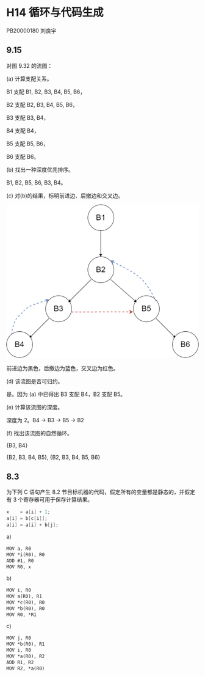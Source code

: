 # H14 循环与代码生成

PB20000180 刘良宇

## 9.15

对图 9.32 的流图：

(a) 计算支配关系。

B1 支配 B1, B2, B3, B4, B5, B6，

B2 支配 B2, B3, B4, B5, B6，

B3 支配 B3, B4，

B4 支配 B4，

B5 支配 B5, B6，

B6 支配 B6。

(b) 找出一种深度优先排序。

B1, B2, B5, B6, B3, B4。

(c) 对(b)的结果，标明前进边、后撤边和交叉边。

![](h14/dfs.png)

前进边为黑色，后撤边为蓝色，交叉边为红色。

(d) 该流图是否可归约。

是。因为 (a) 中已得出 B3 支配 B4，B2 支配 B5。

(e) 计算该流图的深度。

深度为 2。B4 -> B3 -> B5 -> B2

(f) 找出该流图的自然循环。

{B3, B4}

{B2, B3, B4, B5}, {B2, B3, B4, B5, B6}

## 8.3

为下列 C 语句产生 8.2 节目标机器的代码，假定所有的变量都是静态的，并假定有 3 个寄存器可用于保存计算结果。

```c
x    = a[i] + 1;
a[i] = b[c[i]];
a[i] = a[i] + b[j];
```

a)

```assembly
MOV a, R0
MOV *i(R0), R0
ADD #1, R0
MOV R0, x
```

b)

```assembly
MOV i, R0
MOV a(R0), R1
MOV *c(R0), R0
MOV *b(R0), R0
MOV R0, *R1
```

c)

```assembly
MOV j, R0
MOV *b(R0), R1
MOV i, R0
MOV *a(R0), R2
ADD R1, R2
MOV R2, *a(R0)
```